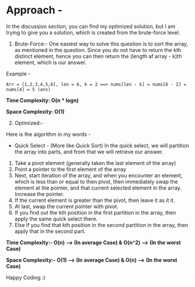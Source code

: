 # Approach - 

In the discussion section, you can find my optimized solution, but I am trying to give you a solution, which is created from the brute-force level.

1. Brute-Force:-
One easiest way to solve this question is to sort the array, as mentioned in the question. Since you do not have to return the kth distinct element, hence you can then return the (length af array - k)th element, which is our answer.

Example -

`Arr = [1,2,3,4,5,6], len = 6, k = 2 ==> nums[len - k] = nums[6 - 2] = nums[4] = 5 (ans)`

**Time Complexity: O(n * logn)**

**Space Complexity: O(1)**

2. Optimized:-

Here is the algorithm in my words -

* Quick Select - (More like Quick Sort)
In the quick select, we will partition the array into parts, and from that we will retrieve our answer.

1. Take a pivot element (generally taken the last element of the array)
2. Point a pointer to the first element of the array
3. Next, start iteration of the array, and when you encounter an element, which is less than or equal to then pivot, then immediately swap the element at the pointer, and that current selected element in the array. Increase the pointer.
4. If the current element is greater than the pivot, then leave it as it it.
5. At last, swap the current pointer with pivot.
6. If you find out the kth position in the first partition in the array, then apply the same quick select there.
7. Else if you find that kth position in the second partition in the array, then apply that in the second part.

**Time Complexity:- O(n) --> (In average Case) & O(n^2) --> (In the worst Case)**

**Space Complexity:- O(1) --> (In average Case) & O(n) --> (In the worst Case)**

Happy Coding :)